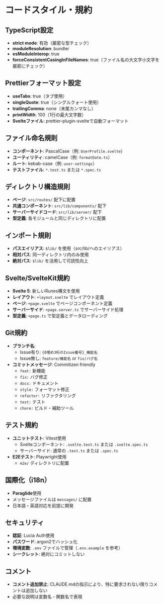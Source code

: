 # コードスタイル・規約

## TypeScript設定

- **strict mode**: 有効（厳密な型チェック）
- **moduleResolution**: bundler
- **esModuleInterop**: true
- **forceConsistentCasingInFileNames**: true（ファイル名の大文字小文字を厳密にチェック）

## Prettierフォーマット設定

- **useTabs**: true（タブ使用）
- **singleQuote**: true（シングルクォート使用）
- **trailingComma**: none（末尾カンマなし）
- **printWidth**: 100（1行の最大文字数）
- **Svelteファイル**: prettier-plugin-svelteで自動フォーマット

## ファイル命名規則

- **コンポーネント**: PascalCase（例: `UserProfile.svelte`）
- **ユーティリティ**: camelCase（例: `formatDate.ts`）
- **ルート**: kebab-case（例: `user-settings`）
- **テストファイル**: `*.test.ts` または `*.spec.ts`

## ディレクトリ構造規則

- **ページ**: `src/routes/` 配下に配置
- **共通コンポーネント**: `src/lib/components/` 配下
- **サーバーサイドコード**: `src/lib/server/` 配下
- **型定義**: 各モジュールと同じディレクトリに配置

## インポート規則

- **パスエイリアス**: `$lib/` を使用（src/lib/へのエイリアス）
- **相対パス**: 同一ディレクトリ内のみ使用
- **絶対パス**: `$lib/` を活用して可読性向上

## Svelte/SvelteKit規約

- **Svelte 5**: 新しいRunes構文を使用
- **レイアウト**: `+layout.svelte` でレイアウト定義
- **ページ**: `+page.svelte` でページコンポーネント定義
- **サーバーサイド**: `+page.server.ts` でサーバーサイド処理
- **型定義**: `+page.ts` で型定義とデータローディング

## Git規約

- **ブランチ名**:
  - Issue有り: `{0埋め3桁のIssue番号}_機能名`
  - Issue無し: `feature/機能名` or `fix/バグ名`
- **コミットメッセージ**: Commitizen friendly
  - `feat:` 新機能
  - `fix:` バグ修正
  - `docs:` ドキュメント
  - `style:` フォーマット修正
  - `refactor:` リファクタリング
  - `test:` テスト
  - `chore:` ビルド・補助ツール

## テスト規約

- **ユニットテスト**: Vitest使用
  - Svelteコンポーネント: `.svelte.test.ts` または `.svelte.spec.ts`
  - サーバーサイド: 通常の `.test.ts` または `.spec.ts`
- **E2Eテスト**: Playwright使用
  - `e2e/` ディレクトリに配置

## 国際化（i18n）

- **Paraglide**使用
- メッセージファイルは `messages/` に配置
- 日本語・英語対応を前提に開発

## セキュリティ

- **認証**: Lucia Auth使用
- **パスワード**: argon2でハッシュ化
- **環境変数**: `.env` ファイルで管理（`.env.example` を参考）
- **シークレット**: 絶対にコミットしない

## コメント

- **コメント追加禁止**: CLAUDE.mdの指示により、特に要求されない限りコメントは追加しない
- 必要な説明は変数名・関数名で表現
